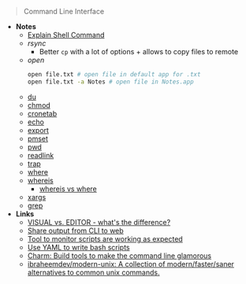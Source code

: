 > Command Line Interface

- **Notes**
	- [Explain Shell Command](Explain%20Shell%20Command.md)
	- *rsync*
		- Better `cp` with a lot of options + allows to copy files to remote
	- *open*
		```bash
		open file.txt # open file in default app for .txt
		open file.txt -a Notes # open file in Notes.app
		```
	- [du](du.md)
	- [chmod](chmod.md)
	- [cronetab](cronetab.md)
	- [echo](echo.md)
	- [export](export.md)
	- [pmset](pmset.md)
	- [pwd](pwd.md)
	- [readlink](readlink.md)
	- [trap](trap.md)
	- [where](where.md)
	- [whereis](whereis.md)
		- [whereis vs where](whereis%20vs%20where.md)
	- [xargs](xargs.md)
	- [grep](grep.md)
- **Links**
	- [VISUAL vs. EDITOR - what's the difference?](https://unix.stackexchange.com/questions/4859/visual-vs-editor-what-s-the-difference)
	- [Share output from CLI to web](https://seashells.io/)
	- [Tool to monitor scripts are working as expected](https://healthchecks.io)
	- [Use YAML to write bash scripts](https://github.com/DannyBen/bashly)
	- [Charm: Build tools to make the command line glamorous](https://charm.sh/)
	- [ibraheemdev/modern-unix: A collection of modern/faster/saner alternatives to common unix commands.](https://github.com/ibraheemdev/modern-unix)